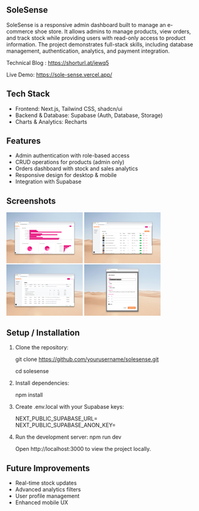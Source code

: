 ## SoleSense
SoleSense is a responsive admin dashboard built to manage an e-commerce shoe store.
It allows admins to manage products, view orders, and track stock while providing users with read-only access to product information.
The project demonstrates full-stack skills, including database management, authentication, analytics, and payment integration.

Technical Blog : https://shorturl.at/iewq5

Live Demo: https://sole-sense.vercel.app/

## Tech Stack
- Frontend: Next.js, Tailwind CSS, shadcn/ui
- Backend & Database: Supabase (Auth, Database, Storage)
- Charts & Analytics: Recharts

## Features
- Admin authentication with role-based access
- CRUD operations for products (admin only)
- Orders dashboard with stock and sales analytics
- Responsive design for desktop & mobile
- Integration with Supabase

## Screenshots
<p float="left">
  <img src="./screenshots/graph.png" width="200" />
  <img src="./screenshots/products.png" width="200" />
  <img src="./screenshots/orders.png" width="200" />
  <img src="./screenshots/editprod.png" width="200" />
</p>


## Setup / Installation

1. Clone the repository:

   git clone https://github.com/yourusername/solesense.git

   cd solesense

3. Install dependencies:

   npm install

4. Create .env.local with your Supabase keys:

   NEXT_PUBLIC_SUPABASE_URL=<your-supabase-url>
   NEXT_PUBLIC_SUPABASE_ANON_KEY=<your-supabase-anon-key>

5. Run the development server:
   npm run dev

   Open http://localhost:3000
 to view the project locally.

## Future Improvements

- Real-time stock updates
- Advanced analytics filters
- User profile management
- Enhanced mobile UX
